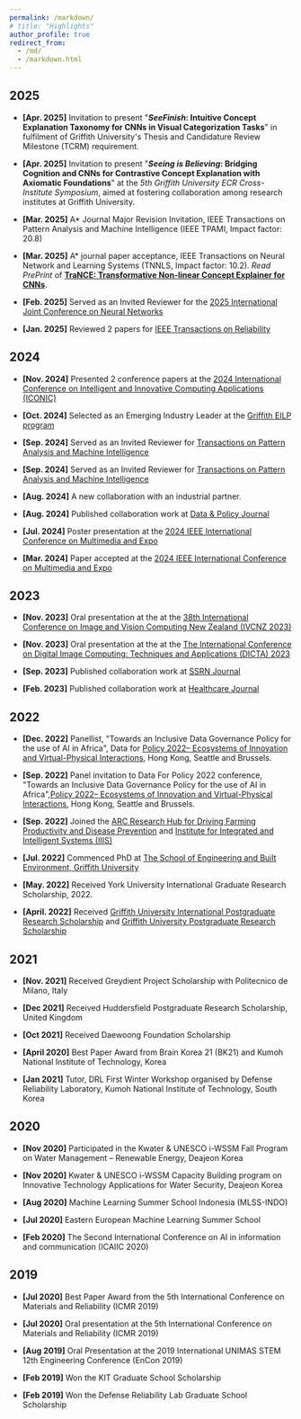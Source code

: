 ```yaml
---
permalink: /markdown/
# title: "Highlights"
author_profile: true
redirect_from: 
  - /md/
  - /markdown.html
---
```


## 2025

* **[Apr. 2025]** Invitation to present "***SeeFinish*: Intuitive Concept Explanation Taxonomy for CNNs in Visual Categorization Tasks**" in fulfilment of Griffith University's Thesis and Candidature Review Milestone (TCRM) requirement.

* **[Apr. 2025]** Invitation to present "***Seeing is Believing*: Bridging Cognition and CNNs for Contrastive Concept Explanation with Axiomatic Foundations**" at the *5th Griffith University ECR Cross-Institute Symposium*, aimed at fostering collaboration among research institutes at Griffith University.

* **[Mar. 2025]** A* Journal Major Revision Invitation, IEEE Transactions on Pattern Analysis and Machine Intelligence (IEEE TPAMI, Impact factor: 20.8)

* **[Mar. 2025]** A* journal paper acceptance, IEEE Transactions on Neural Network and Learning Systems (TNNLS, Impact factor: 10.2). *Read PrePrint* of [**TraNCE: Transformative Non-linear Concept Explainer for CNNs**](https://arxiv.org/html/2503.20230).

* **[Feb. 2025]** Served as an Invited Reviewer for the [2025 International Joint Conference on Neural Networks](https://2025.ijcnn.org/)

* **[Jan. 2025]** Reviewed 2 papers for [IEEE Transactions on Reliability](https://ieeexplore.ieee.org/xpl/RecentIssue.jsp?punumber=24)


## 2024

* **[Nov. 2024]** Presented 2 conference papers at the [2024 International Conference on Intelligent and Innovative Computing Applications (ICONIC)](https://mauricon.org/)

* **[Oct. 2024]** Selected as an Emerging Industry Leader at the [Griffith EILP program](https://www.griffith.edu.au/careers-employment/employers-and-recruiters/engage-hdr-talent/talent-pool)

* **[Sep. 2024]** Served as an Invited Reviewer for [Transactions on Pattern Analysis and Machine Intelligence](https://ieeexplore.ieee.org/xpl/RecentIssue.jsp?punumber=34)

* **[Sep. 2024]** Served as an Invited Reviewer for [Transactions on Pattern Analysis and Machine Intelligence](https://ieeexplore.ieee.org/xpl/RecentIssue.jsp?punumber=34)

* **[Aug. 2024]** A new collaboration with an industrial partner.

* **[Aug. 2024]** Published collaboration work at [Data & Policy Journal](https://www.cambridge.org/core/journals/data-and-policy/article/toward-a-trustworthy-and-inclusive-data-governance-policy-for-the-use-of-artificial-intelligence-in-africa/6C22513DE8598A0A8B1EDBD9A2D6A102)

* **[Jul. 2024]** Poster presentation at the [2024 IEEE International Conference on Multimedia and Expo](https://2024.ieeeicme.org/)

* **[Mar. 2024]** Paper accepted at the [2024 IEEE International Conference on Multimedia and Expo](https://2024.ieeeicme.org/)





## 2023

* **[Nov. 2023]** Oral presentation at the at the [38th International Conference on Image and Vision Computing New Zealand (IVCNZ 2023)](https://ieeexplore.ieee.org/xpl/conhome/10343468/proceeding)

* **[Nov. 2023]** Oral presentation at the at the [The International Conference on Digital Image Computing: Techniques and Applications (DICTA) 2023](https://dictaconference.org/dicta2023/)

* **[Sep. 2023]** Published collaboration work at [SSRN Journal](https://papers.ssrn.com/sol3/papers.cfm?abstract_id=4581619)

* **[Feb. 2023]** Published collaboration work at [Healthcare Journal](https://www.mdpi.com/2227-9032/11/4/457)







## 2022

* **[Dec. 2022]** Panellist, "Towards an Inclusive Data Governance Policy for the use of AI in Africa", Data for [Policy 2022– Ecosystems of Innovation and Virtual-Physical Interactions](https://dataforpolicy.org/data-for-policy-2022-overview/), Hong Kong, Seattle and Brussels.

* **[Sep. 2022]** Panel invitation to Data For Policy 2022 conference, "Towards an Inclusive Data Governance Policy for the use of AI in Africa",[Policy 2022– Ecosystems of Innovation and Virtual-Physical Interactions](https://dataforpolicy.org/data-for-policy-2022-overview/), Hong Kong, Seattle and Brussels.

* **[Sep. 2022]** Joined the [ARC Research Hub for Driving Farming Productivity and Disease Prevention](https://www.griffith.edu.au/griffith-sciences/farming-productivity) and [Institute for Integrated and Intelligent Systems (IIIS)](https://www.griffith.edu.au/griffith-sciences/school-information-communication-technology/institute-integrated-intelligent-systems)

* **[Jul. 2022]** Commenced PhD at [The School of Engineering and Built Environment, Griffith University]("https://www.griffith.edu.au/griffith-sciences/school-information-communication-technology/institute-integrated-intelligent-systems/our-researchers)

* **[May. 2022]** Received York University International Graduate Research Scholarship, 2022.

* **[April. 2022]** Received [Griffith University International Postgraduate Research Scholarship](https://www.griffith.edu.au/research-study/scholarships/guiprs) and [Griffith University Postgraduate Research Scholarship](https://www.griffith.edu.au/research-study/scholarships/guprs)





## 2021

* **[Nov. 2021]** Received Greydient Project Scholarship with Politecnico de Milano, Italy

* **[Dec 2021]** Received Huddersfield Postgraduate Research Scholarship, United Kingdom

* **[Oct 2021]** Received Daewoong Foundation Scholarship

* **[April 2020]** Best Paper Award from Brain Korea 21 (BK21) and Kumoh National Institute of Technology, Korea

* **[Jan 2021]** Tutor, DRL First Winter Workshop organised by Defense Reliability Laboratory, Kumoh National Institute of Technology, South Korea


## 2020

* **[Nov 2020]** Participated in the Kwater & UNESCO i-WSSM Fall Program on Water Management – Renewable Energy, Deajeon Korea

* **[Nov 2020]** Kwater & UNESCO i-WSSM Capacity Building program on Innovative Technology Applications for Water Security, Deajeon Korea

* **[Aug 2020]** Machine Learning Summer School Indonesia (MLSS-INDO)

* **[Jul 2020]** Eastern European Machine Learning Summer School

* **[Feb 2020]** The Second International Conference on AI in information and communication (ICAIIC 2020)


## 2019

* **[Jul 2020]** Best Paper Award from the 5th International Conference on Materials and Reliability (ICMR 2019)

* **[Jul 2020]** Oral presentation at the 5th International Conference on Materials and Reliability (ICMR 2019)

* **[Aug 2019]** Oral Presentation at the 2019 International UNIMAS STEM 12th Engineering Conference (EnCon 2019) 

* **[Feb 2019]** Won the KIT Graduate School Scholarship

* **[Feb 2019]** Won the Defense Reliability Lab Graduate School Scholarship



<!-- Brisbanr conference
PHM KOREA
KPSM
ASIA PACIFIC CONFERENCE PHM

Dec. 2020	Tutor, DRL Second Summer Workshop organised by Defense Reliability Laboratory, Kumoh National Institute of Technology, South Korea
	Topic: A workshop on Solenoid Pump Fault Detection and Isolation (FDI)- A practical Approach

Dec. 2019	Tutor, A workshop on Neural Networks and its Applications
	Topic: Deep Leaning-based Prognostics Framework for Rolling Element Bearings -->
